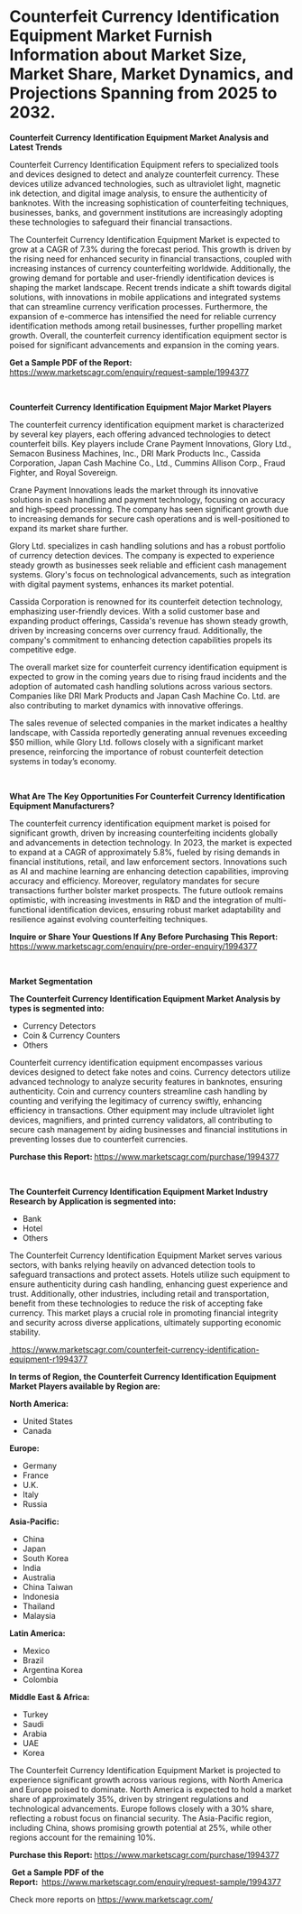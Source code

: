 <p><h1>Counterfeit Currency Identification Equipment Market Furnish Information about Market Size, Market Share, Market Dynamics, and Projections Spanning from 2025 to 2032.</h1></p><p><strong>Counterfeit Currency Identification Equipment Market Analysis and Latest Trends</strong></p>
<p><p>Counterfeit Currency Identification Equipment refers to specialized tools and devices designed to detect and analyze counterfeit currency. These devices utilize advanced technologies, such as ultraviolet light, magnetic ink detection, and digital image analysis, to ensure the authenticity of banknotes. With the increasing sophistication of counterfeiting techniques, businesses, banks, and government institutions are increasingly adopting these technologies to safeguard their financial transactions.</p><p>The Counterfeit Currency Identification Equipment Market is expected to grow at a CAGR of 7.3% during the forecast period. This growth is driven by the rising need for enhanced security in financial transactions, coupled with increasing instances of currency counterfeiting worldwide. Additionally, the growing demand for portable and user-friendly identification devices is shaping the market landscape. Recent trends indicate a shift towards digital solutions, with innovations in mobile applications and integrated systems that can streamline currency verification processes. Furthermore, the expansion of e-commerce has intensified the need for reliable currency identification methods among retail businesses, further propelling market growth. Overall, the counterfeit currency identification equipment sector is poised for significant advancements and expansion in the coming years.</p></p>
<p><strong>Get a Sample PDF of the Report:&nbsp;</strong> <a href="https://www.marketscagr.com/enquiry/request-sample/1994377?utm_campaign=2039&utm_medium=2&utm_source=Github&utm_content=ia&utm_term=02032025&utm_id=counterfeit-currency-identification-equipment">https://www.marketscagr.com/enquiry/request-sample/1994377</a></p>
<p>&nbsp;</p>
<p><strong>Counterfeit Currency Identification Equipment Major Market Players</strong></p>
<p><p>The counterfeit currency identification equipment market is characterized by several key players, each offering advanced technologies to detect counterfeit bills. Key players include Crane Payment Innovations, Glory Ltd., Semacon Business Machines, Inc., DRI Mark Products Inc., Cassida Corporation, Japan Cash Machine Co., Ltd., Cummins Allison Corp., Fraud Fighter, and Royal Sovereign.</p><p>Crane Payment Innovations leads the market through its innovative solutions in cash handling and payment technology, focusing on accuracy and high-speed processing. The company has seen significant growth due to increasing demands for secure cash operations and is well-positioned to expand its market share further.</p><p>Glory Ltd. specializes in cash handling solutions and has a robust portfolio of currency detection devices. The company is expected to experience steady growth as businesses seek reliable and efficient cash management systems. Glory's focus on technological advancements, such as integration with digital payment systems, enhances its market potential.</p><p>Cassida Corporation is renowned for its counterfeit detection technology, emphasizing user-friendly devices. With a solid customer base and expanding product offerings, Cassida's revenue has shown steady growth, driven by increasing concerns over currency fraud. Additionally, the company's commitment to enhancing detection capabilities propels its competitive edge.</p><p>The overall market size for counterfeit currency identification equipment is expected to grow in the coming years due to rising fraud incidents and the adoption of automated cash handling solutions across various sectors. Companies like DRI Mark Products and Japan Cash Machine Co. Ltd. are also contributing to market dynamics with innovative offerings.</p><p>The sales revenue of selected companies in the market indicates a healthy landscape, with Cassida reportedly generating annual revenues exceeding $50 million, while Glory Ltd. follows closely with a significant market presence, reinforcing the importance of robust counterfeit detection systems in today’s economy.</p></p>
<p>&nbsp;</p>
<p><strong>What Are The Key Opportunities For Counterfeit Currency Identification Equipment Manufacturers?</strong></p>
<p><p>The counterfeit currency identification equipment market is poised for significant growth, driven by increasing counterfeiting incidents globally and advancements in detection technology. In 2023, the market is expected to expand at a CAGR of approximately 5.8%, fueled by rising demands in financial institutions, retail, and law enforcement sectors. Innovations such as AI and machine learning are enhancing detection capabilities, improving accuracy and efficiency. Moreover, regulatory mandates for secure transactions further bolster market prospects. The future outlook remains optimistic, with increasing investments in R&D and the integration of multi-functional identification devices, ensuring robust market adaptability and resilience against evolving counterfeiting techniques.</p></p>
<p><strong>Inquire or Share Your Questions If Any Before Purchasing This Report:</strong> <a href="https://www.marketscagr.com/enquiry/pre-order-enquiry/1994377?utm_campaign=2039&utm_medium=2&utm_source=Github&utm_content=ia&utm_term=02032025&utm_id=counterfeit-currency-identification-equipment">https://www.marketscagr.com/enquiry/pre-order-enquiry/1994377</a></p>
<p>&nbsp;</p>
<p><strong>Market Segmentation</strong></p>
<p><strong>The Counterfeit Currency Identification Equipment Market Analysis by types is segmented into:</strong></p>
<p><ul><li>Currency Detectors</li><li>Coin & Currency Counters</li><li>Others</li></ul></p>
<p><p>Counterfeit currency identification equipment encompasses various devices designed to detect fake notes and coins. Currency detectors utilize advanced technology to analyze security features in banknotes, ensuring authenticity. Coin and currency counters streamline cash handling by counting and verifying the legitimacy of currency swiftly, enhancing efficiency in transactions. Other equipment may include ultraviolet light devices, magnifiers, and printed currency validators, all contributing to secure cash management by aiding businesses and financial institutions in preventing losses due to counterfeit currencies.</p></p>
<p><strong>Purchase this Report:&nbsp;</strong><a href="https://www.marketscagr.com/purchase/1994377?utm_campaign=2039&utm_medium=2&utm_source=Github&utm_content=ia&utm_term=02032025&utm_id=counterfeit-currency-identification-equipment">https://www.marketscagr.com/purchase/1994377</a></p>
<p>&nbsp;</p>
<p><strong>The Counterfeit Currency Identification Equipment Market Industry Research by Application is segmented into:</strong></p>
<p><ul><li>Bank</li><li>Hotel</li><li>Others</li></ul></p>
<p><p>The Counterfeit Currency Identification Equipment Market serves various sectors, with banks relying heavily on advanced detection tools to safeguard transactions and protect assets. Hotels utilize such equipment to ensure authenticity during cash handling, enhancing guest experience and trust. Additionally, other industries, including retail and transportation, benefit from these technologies to reduce the risk of accepting fake currency. This market plays a crucial role in promoting financial integrity and security across diverse applications, ultimately supporting economic stability.</p></p>
<p><a href="https://www.marketscagr.com/counterfeit-currency-identification-equipment-r1994377?utm_campaign=2039&utm_medium=2&utm_source=Github&utm_content=ia&utm_term=02032025&utm_id=counterfeit-currency-identification-equipment">&nbsp;https://www.marketscagr.com/counterfeit-currency-identification-equipment-r1994377</a></p>
<p><strong>In terms of Region, the Counterfeit Currency Identification Equipment Market Players available by Region are:</strong></p>
<p>
    <p> <strong> North America: </strong>
        <ul>
            <li>United States</li>
            <li>Canada</li>
        </ul>
        </p> 
    <p> <strong> Europe: </strong>
        <ul>
            <li>Germany</li>
            <li>France</li>
            <li>U.K.</li>
            <li>Italy</li>
            <li>Russia</li>
        </ul>
        </p> 
    <p> <strong> Asia-Pacific: </strong>
        <ul>
            <li>China</li>
            <li>Japan</li>
            <li>South Korea</li>
            <li>India</li>
            <li>Australia</li>
            <li>China Taiwan</li>
            <li>Indonesia</li>
            <li>Thailand</li>
            <li>Malaysia</li>
        </ul>
        </p> 
    <p> <strong> Latin America: </strong>
        <ul>
            <li>Mexico</li>
            <li>Brazil</li>
            <li>Argentina Korea</li>
            <li>Colombia</li>
        </ul>
        </p> 
    <p> <strong> Middle East & Africa: </strong>
        <ul>
            <li>Turkey</li>
            <li>Saudi</li>
            <li>Arabia</li>
            <li>UAE</li>
            <li>Korea</li>
        </ul>
    </p>
    </p>
<p><p>The Counterfeit Currency Identification Equipment Market is projected to experience significant growth across various regions, with North America and Europe poised to dominate. North America is expected to hold a market share of approximately 35%, driven by stringent regulations and technological advancements. Europe follows closely with a 30% share, reflecting a robust focus on financial security. The Asia-Pacific region, including China, shows promising growth potential at 25%, while other regions account for the remaining 10%.</p></p>
<p><strong>Purchase this Report: </strong><a href="https://www.marketscagr.com/purchase/1994377?utm_campaign=2039&utm_medium=2&utm_source=Github&utm_content=ia&utm_term=02032025&utm_id=counterfeit-currency-identification-equipment">https://www.marketscagr.com/purchase/1994377</a></p>
<p>&nbsp;<strong>Get a Sample PDF of the Report:&nbsp;&nbsp;</strong><a href="https://www.marketscagr.com/enquiry/request-sample/1994377?utm_campaign=2039&utm_medium=2&utm_source=Github&utm_content=ia&utm_term=02032025&utm_id=counterfeit-currency-identification-equipment">https://www.marketscagr.com/enquiry/request-sample/1994377</a></p>
<p><strong></strong></p>
<p>Check more reports on <a href="https://www.marketscagr.com/?utm_campaign=2039&utm_medium=2&utm_source=Github&utm_content=ia&utm_term=02032025&utm_id=counterfeit-currency-identification-equipment">https://www.marketscagr.com/</a></p>